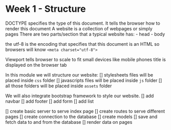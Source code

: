 # Week 1 - Structure

DOCTYPE specifies the type of this document. It tells the browser how to render this document
A website is a collection of webpages or simply pages
	There are two parts/section that a typical website has: 
	- head
	- body

the utf-8 is the encoding that specifies that this document is an HTML so browsers will know `<meta charset="utf-8">`

Viewport tells browser to scale to fit small devices like mobile phones
<meta name="viewport" content="width=device-width, initial-scale=1">
title is displayed on the browser tab

In this module we will structure our website:
[] stylesheets files will be placed inside `css` folder
[] javascripts files will be placed inside `js` folder
[] all those folders will be placed inside `assets` folder

We will also integrate bootstrap framework to style our website.
[] add navbar
[] add footer
[] add form
[] add list


[] create basic server to serve index page
[] create routes to serve different pages
[] create connection to the database
[] create models
[] save and fetch data to and from the database
[] render data on pages
